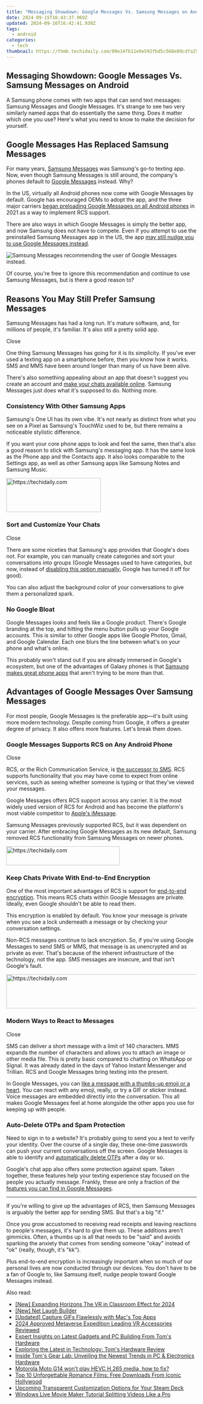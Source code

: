 ```yaml
---
title: "Messaging Showdown: Google Messages Vs. Samsung Messages on Android"
date: 2024-09-15T16:43:37.969Z
updated: 2024-09-16T16:42:41.930Z
tags:
  - android
categories:
  - tech
thumbnail: https://thmb.techidaily.com/89e14fb11e9e592fbd5c568e89cdfa2567dfefcd7e2cc4ffd1db69453f4dcbe5.jpg
---
```


## Messaging Showdown: Google Messages Vs. Samsung Messages on Android

A Samsung phone comes with two apps that can send text messages: Samsung Messages and Google Messages. It's strange to see two very similarly named apps that do essentially the same thing. Does it matter which one you use? Here's what you need to know to make the decision for yourself.

##  ​Google Messages Has Replaced Samsung Messages

 For many years, [Samsung Messages](https://shop-links.co/link/?exclusive=1&publisher_slug=itechdaily19598&url=https%3A%2F%2Fapps.samsung.com%2Fappquery%2FappDetail.as%3FappId%3Dcom.samsung.android.messaging%26cId%3D000006069058) was Samsung's go-to texting app. Now, even though Samsung Messages is still around, the company's phones default to [Google Messages](https://www.anrdoezrs.net/links/3607085/type/dlg/sid/UUhtgUeUpU2002954/https://play.google.com/store/apps/details?id=com.google.android.apps.messaging) instead. Why?

 In the US, virtually all Android phones now come with Google Messages by default. Google has encouraged OEMs to adopt the app, and the three major carriers [began preloading Google Messages on all Android phones](https://screen-recording.techidaily.com/2024-approved-ps5-expansion-leading-external-drives-unveiled/) in 2021 as a way to implement RCS support.

 There are also ways in which Google Messages is simply the better app, and now Samsung does not have to compete. Even if you attempt to use the preinstalled Samsung Messages app in the US, the app [may still nudge you to use Google Messages instead](https://youtube-tips.techidaily.com/ow-to-keep-unwanted-content-away-from-your-computer-and-phone/).

![Samsung Messages recommending the user of Google Messages instead.](https://static1.howtogeekimages.com/wordpress/wp-content/uploads/2024/05/1000060161.jpg) 

 Of course, you're free to ignore this recommendation and continue to use Samsung Messages, but is there a good reason to?

##  ​Reasons You May Still Prefer Samsung Messages

 Samsung Messages has had a long run. It's mature software, and, for millions of people, it's familiar. It's also still a pretty solid app.

Close 

 One thing Samsung Messages has going for it is its simplicity. If you've ever used a texting app on a smartphone before, then you know how it works. SMS and MMS have been around longer than many of us have been alive.

 There's also something appealing about an app that doesn't suggest you create an account and [make your chats available online](https://remote-screen-capture.techidaily.com/updated-in-2024-the-top-10-windows-camera-apps-reviewed/). Samsung Messages just does what it's supposed to do. Nothing more.

###  Consistency With Other Samsung Apps

 Samsung's One UI has its own vibe. It's not nearly as distinct from what you see on a Pixel as Samsung's TouchWiz used to be, but there remains a noticeable stylistic difference.

 If you want your core phone apps to look and feel the same, then that's also a good reason to stick with Samsung's messaging app. It has the same look as the Phone app and the Contacts app. It also looks comparable to the Settings app, as well as other Samsung apps like Samsung Notes and Samsung Music.

<!-- affiliate ads begin -->
<a href="https://bluettius.sjv.io/c/5597632/2139112/17108" target="_top" id="2139112">
  <img src="//a.impactradius-go.com/display-ad/17108-2139112" border="0" alt="https://techidaily.com" width="250" height="90"/>
</a>
<img height="0" width="0" src="https://bluettius.sjv.io/i/5597632/2139112/17108" style="position:absolute;visibility:hidden;" border="0" />
<!-- affiliate ads end -->

###  Sort and Customize Your Chats

Close 

 There are some niceties that Samsung's app provides that Google's does not. For example, you can manually create categories and sort your conversations into groups (Google Messages used to have categories, but now, instead of [disabling this option manually](https://extra-hints.techidaily.com/forge-viral-content-adobe-memes/), Google has turned it off for good).

 You can also adjust the background color of your conversations to give them a personalized spark.

###  No Google Bloat

 Google Messages looks and feels like a Google product. There's Google branding at the top, and hitting the menu button pulls up your Google accounts. This is similar to other Google apps like Google Photos, Gmail, and Google Calendar. Each one blurs the line between what's on your phone and what's online.

 This probably won't stand out if you are already immersed in Google's ecosystem, but one of the advantages of Galaxy phones is that [Samsung makes great phone apps](https://extra-hints.techidaily.com/new-an-examination-of-photoshops-anti-shake-capabilities/) that aren't trying to be more than that.

##  Advantages of Google Messages Over Samsung Messages

 For most people, Google Messages is the preferable app—it's built using more modern technology. Despite coming from Google, it offers a greater degree of privacy. It also offers more features. Let's break them down.

###  Google Messages Supports RCS on Any Android Phone

Close 

 RCS, or the Rich Communication Service, is [the successor to SMS](https://screen-activity-recording.techidaily.com/updated-2024-approved-ideal-chat-and-meetup-tools-for-large-groups/). RCS supports functionality that you may have come to expect from online services, such as seeing whether someone is typing or that they've viewed your messages.

 Google Messages offers RCS support across any carrier. It is the most widely used version of RCS for Android and has become the platform's most viable competitor to [Apple's iMessage](https://win-amazing.techidaily.com/find-updated-printing-drivers-for-ricoh-mpc3003-download-now/).

 Samsung Messages previously supported RCS, but it was dependent on your carrier. After embracing Google Messages as its new default, Samsung removed RCS functionality from Samsung Messages on newer phones.

<!-- affiliate ads begin -->
<a href="https://25home.pxf.io/c/5597632/2123474/16836" target="_top" id="2123474">
  <img src="//a.impactradius-go.com/display-ad/16836-2123474" border="0" alt="https://techidaily.com" width="300" height="50"/>
</a>
<img height="0" width="0" src="https://25home.pxf.io/i/5597632/2123474/16836" style="position:absolute;visibility:hidden;" border="0" />
<!-- affiliate ads end -->

###  Keep Chats Private With End-to-End Encryption

 One of the most important advantages of RCS is support for [end-to-end encryption](https://extra-hints.techidaily.com/new-13-creative-ways-to-save-and-store-online-audio-broadcasts/). This means RCS chats within Google Messages are private. Ideally, even Google shouldn't be able to read them.

 This encryption is enabled by default. You know your message is private when you see a lock underneath a message or by checking your conversation settings.

 Non-RCS messages continue to lack encryption. So, if you're using Google Messages to send SMS or MMS, that message is as unencrypted and as private as ever. That's because of the inherent infrastructure of the technology, not the app. SMS messages are insecure, and that isn't Google's fault.

<!-- affiliate ads begin -->
<a href="https://appsumo.8odi.net/c/5597632/2130871/7443" target="_top" id="2130871">
  <img src="//a.impactradius-go.com/display-ad/7443-2130871" border="0" alt="https://techidaily.com" width="728" height="90"/>
</a>
<img height="0" width="0" src="https://appsumo.8odi.net/i/5597632/2130871/7443" style="position:absolute;visibility:hidden;" border="0" />
<!-- affiliate ads end -->

###  Modern Ways to React to Messages

Close 

 SMS can deliver a short message with a limit of 140 characters. MMS expands the number of characters and allows you to attach an image or other media file. This is pretty basic compared to chatting on WhatsApp or Signal. It was already dated in the days of Yahoo Instant Messenger and Trillian. RCS and Google Messages bring texting into the present.

 In Google Messages, you can [like a message with a thumbs-up emoji or a heart](https://youtube-data.techidaily.com/approved-unleash-your-potential-skyrocketing-youtube-audience/). You can react with any emoji, really, or try a GIF or sticker instead. Voice messages are embedded directly into the conversation. This all makes Google Messages feel at home alongside the other apps you use for keeping up with people.

###  Auto-Delete OTPs and Spam Protection

 Need to sign in to a website? It's probably going to send you a text to verify your identity. Over the course of a single day, these one-time passwords can push your current conversations off the screen. Google Messages is able to identify and [automatically delete OTPs](https://facebook-video-content.techidaily.com/new-in-2024-the-art-of-digital-retrieval-saving-and-storing-chats-on-fb/) after a day or so.

 Google's chat app also offers some protection against spam. Taken together, these features help your texting experience stay focused on the people you actually message. Frankly, these are only a fraction of the [features you can find in Google Messages](https://extra-support.techidaily.com/revealing-the-smarts-of-z2-play-mobile-for-2024/).

---

 If you're willing to give up the advantages of RCS, then Samsung Messages is arguably the better app for sending SMS. But that's a big "if."

 Once you grow accustomed to receiving read receipts and leaving reactions to people's messages, it's hard to give them up. These additions aren't gimmicks. Often, a thumbs up is all that needs to be "said" and avoids sparking the anxiety that comes from sending someone "okay" instead of "ok" (really, though, it's "kk").

 Plus end-to-end encryption is increasingly important when so much of our personal lives are now conducted through our devices. You don't have to be a fan of Google to, like Samsung itself, nudge people toward Google Messages instead.

<ins class="adsbygoogle"
     style="display:block"
     data-ad-format="autorelaxed"
     data-ad-client="ca-pub-7571918770474297"
     data-ad-slot="1223367746"></ins>

<ins class="adsbygoogle"
     style="display:block"
     data-ad-client="ca-pub-7571918770474297"
     data-ad-slot="8358498916"
     data-ad-format="auto"
     data-full-width-responsive="true"></ins>

<span class="atpl-alsoreadstyle">Also read:</span>
<div><ul>
<li><a href="https://fox-direct.techidaily.com/new-expanding-horizons-the-vr-in-classroom-effect-for-2024/"><u>[New] Expanding Horizons The VR in Classroom Effect for 2024</u></a></li>
<li><a href="https://extra-guidance.techidaily.com/new-net-laugh-builder/"><u>[New] Net Laugh Builder</u></a></li>
<li><a href="https://on-screen-recording.techidaily.com/updated-capture-gifs-flawlessly-with-macs-top-apps/"><u>[Updated] Capture GIFs Flawlessly with Mac's Top Apps</u></a></li>
<li><a href="https://fox-cloud.techidaily.com/2024-approved-metaverse-expedition-leading-vr-accessories-reviewed/"><u>2024 Approved Metaverse Expedition Leading VR Accessories Reviewed</u></a></li>
<li><a href="https://hardware-tips.techidaily.com/expert-insights-on-latest-gadgets-and-pc-building-from-toms-hardware/"><u>Expert Insights on Latest Gadgets and PC Building From Tom's Hardware</u></a></li>
<li><a href="https://hardware-tips.techidaily.com/exploring-the-latest-in-technology-toms-hardware-review/"><u>Exploring the Latest in Technology: Tom's Hardware Review</u></a></li>
<li><a href="https://hardware-tips.techidaily.com/inside-toms-gear-lab-unveiling-the-newest-trends-in-pc-and-electronics-hardware/"><u>Inside Tom's Gear Lab: Unveiling the Newest Trends in PC & Electronics Hardware</u></a></li>
<li><a href="https://review-topics.techidaily.com/motorola-moto-g14-won-t-play-hevc-h-265-media-how-to-fix-by-aiseesoft-video-converter-play-hevc-video-on-android/"><u>Motorola Moto G14 won’t play HEVC H.265 media, how to fix? </u></a></li>
<li><a href="https://discover-blog.techidaily.com/top-10-unforgettable-romance-films-free-downloads-from-iconic-hollywood/"><u>Top 10 Unforgettable Romance Films: Free Downloads From Iconic Hollywood</u></a></li>
<li><a href="https://hardware-reviews.techidaily.com/1723964474740-upcoming-transparent-customization-options-for-your-steam-deck/"><u>Upcoming Transparent Customization Options for Your Steam Deck</u></a></li>
<li><a href="https://ai-vdieo-software.techidaily.com/windows-live-movie-maker-tutorial-splitting-videos-like-a-pro/"><u>Windows Live Movie Maker Tutorial Splitting Videos Like a Pro</u></a></li>
</ul></div>

